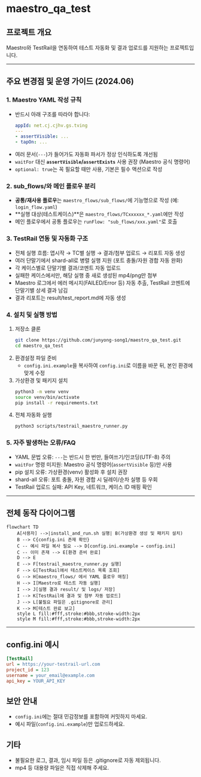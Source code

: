 # maestro_qa_test

## 프로젝트 개요
Maestro와 TestRail을 연동하여 테스트 자동화 및 결과 업로드를 지원하는 프로젝트입니다.

---

## 주요 변경점 및 운영 가이드 (2024.06)

### 1. Maestro YAML 작성 규칙
- 반드시 아래 구조를 따라야 합니다:
  ```yaml
  appId: net.cj.cjhv.gs.tving
  ---
  - assertVisible: ...
  - tapOn: ...
  ```
- 여러 문서(`---`)가 들어가도 자동화 파서가 정상 인식하도록 개선됨
- `waitFor` 대신 **`assertVisible`/`assertExists`** 사용 권장 (Maestro 공식 명령어)
- `optional: true`는 꼭 필요할 때만 사용, 기본은 필수 액션으로 작성

### 2. sub_flows/와 메인 플로우 분리
- **공통/재사용 플로우**는 `maestro_flows/sub_flows/`에 기능명으로 작성 (예: `login_flow.yaml`)
- **실행 대상(테스트케이스)**은 `maestro_flows/TCxxxxxx_*.yaml`에만 작성
- 메인 플로우에서 공통 플로우는 `runFlow: "sub_flows/xxx.yaml"`로 호출

### 3. TestRail 연동 및 자동화 구조
- 전체 실행 흐름: 앱시작 → TC별 실행 → 결과/첨부 업로드 → 리포트 자동 생성
- 여러 단말기에서 shard-all로 병렬 실행 지원 (포트 충돌/자원 경합 자동 완화)
- 각 케이스별로 단말기별 결과/코멘트 자동 업로드
- 실패한 케이스에서만, 해당 실행 중 새로 생성된 mp4/png만 첨부
- Maestro 로그에서 에러 메시지(FAILED/Error 등) 자동 추출, TestRail 코멘트에 단말기별 상세 결과 남김
- 결과 리포트는 result/test_report.md에 자동 생성

### 4. 설치 및 실행 방법
1. 저장소 클론
   ```bash
   git clone https://github.com/junyong-song1/maestro_qa_test.git
   cd maestro_qa_test
   ```
2. 환경설정 파일 준비
   - `config.ini.example`을 복사하여 `config.ini`로 이름을 바꾼 뒤, 본인 환경에 맞게 수정
3. 가상환경 및 패키지 설치
   ```bash
   python3 -m venv venv
   source venv/bin/activate
   pip install -r requirements.txt
   ```
4. 전체 자동화 실행
   ```bash
   python3 scripts/testrail_maestro_runner.py
   ```

### 5. 자주 발생하는 오류/FAQ
- YAML 문법 오류: `---`는 반드시 한 번만, 들여쓰기/인코딩(UTF-8) 주의
- `waitFor` 명령 미지원: Maestro 공식 명령어(`assertVisible` 등)만 사용
- pip 설치 오류: 가상환경(venv) 활성화 후 설치 권장
- shard-all 오류: 포트 충돌, 자원 경합 시 딜레이/순차 실행 등 우회
- TestRail 업로드 실패: API Key, 네트워크, 케이스 ID 매핑 확인

---

## 전체 동작 다이어그램

```mermaid
flowchart TD
    A[사용자] -->|install_and_run.sh 실행| B(가상환경 생성 및 패키지 설치)
    B --> C{config.ini 존재 확인}
    C -- 예시 파일 복사 필요 --> D[config.ini.example → config.ini]
    C -- 이미 존재 --> E[환경 준비 완료]
    D --> E
    E --> F[testrail_maestro_runner.py 실행]
    F --> G[TestRail에서 테스트케이스 목록 조회]
    G --> H[maestro_flows/ 에서 YAML 플로우 매칭]
    H --> I[Maestro로 테스트 자동 실행]
    I --> J[실행 결과 result/ 및 logs/ 저장]
    I --> K[TestRail에 결과 및 첨부 자동 업로드]
    J --> L[불필요 파일은 .gitignore로 관리]
    K --> M[테스트 완료 보고]
    style L fill:#fff,stroke:#bbb,stroke-width:2px
    style M fill:#fff,stroke:#bbb,stroke-width:2px
```

---

## config.ini 예시

```ini
[TestRail]
url = https://your-testrail-url.com
project_id = 123
username = your_email@example.com
api_key = YOUR_API_KEY
```

## 보안 안내
- `config.ini`에는 절대 민감정보를 포함하여 커밋하지 마세요.
- 예시 파일(`config.ini.example`)만 업로드하세요.

## 기타
- 불필요한 로그, 결과, 임시 파일 등은 .gitignore로 자동 제외됩니다.
- mp4 등 대용량 파일은 직접 삭제해 주세요.
